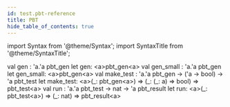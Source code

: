 ```yaml
---
id: test.pbt-reference
title: PBT
hide_table_of_contents: true
---
```

import Syntax from '@theme/Syntax';
import SyntaxTitle from '@theme/SyntaxTitle';



<SyntaxTitle syntax="cameligo">
val gen : &#39;a.&#39;a pbt&#95;gen
</SyntaxTitle>
<SyntaxTitle syntax="jsligo">
let gen: &lt;a&gt;pbt&#95;gen&lt;a&gt;
</SyntaxTitle>

<SyntaxTitle syntax="cameligo">
val gen&#95;small : &#39;a.&#39;a pbt&#95;gen
</SyntaxTitle>
<SyntaxTitle syntax="jsligo">
let gen&#95;small: &lt;a&gt;pbt&#95;gen&lt;a&gt;
</SyntaxTitle>

<SyntaxTitle syntax="cameligo">
val make&#95;test : &#39;a.&#39;a pbt&#95;gen -&gt; (&#39;a -&gt; bool) -&gt; &#39;a pbt&#95;test
</SyntaxTitle>
<SyntaxTitle syntax="jsligo">
let make&#95;test: &lt;a&gt;(&#95;: pbt&#95;gen&lt;a&gt;) =&gt; (&#95;: (&#95;: a) =&gt; bool) =&gt; pbt&#95;test&lt;a&gt;
</SyntaxTitle>

<SyntaxTitle syntax="cameligo">
val run : &#39;a.&#39;a pbt&#95;test -&gt; nat -&gt; &#39;a pbt&#95;result
</SyntaxTitle>
<SyntaxTitle syntax="jsligo">
let run: &lt;a&gt;(&#95;: pbt&#95;test&lt;a&gt;) =&gt; (&#95;: nat) =&gt; pbt&#95;result&lt;a&gt;
</SyntaxTitle>
